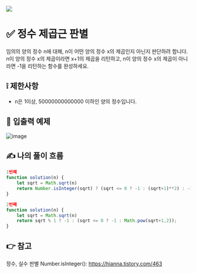 ![](https://images.velog.io/images/make_w/post/469b5532-e056-4770-b04b-e9eaecf10fe4/js%E1%84%8B%E1%85%B5%E1%84%86%E1%85%B5%E1%84%8C%E1%85%B5.png)
# ✅ 정수 제곱근 판별
임의의 양의 정수 n에 대해, n이 어떤 양의 정수 x의 제곱인지 아닌지 판단하려 합니다.
n이 양의 정수 x의 제곱이라면 x+1의 제곱을 리턴하고, n이 양의 정수 x의 제곱이 아니라면 -1을 리턴하는 함수를 완성하세요.

## ❕ 제한사항
- n은 1이상, 50000000000000 이하인 양의 정수입니다.
## 📢 입출력 예제
![image](https://user-images.githubusercontent.com/97653052/158006988-8f2cf5a1-c782-4f2d-b7b0-6f2b3ef9488a.png)
## ✍ 나의 풀이 흐름

```javascript
1번째
function solution(n) {
    let sqrt = Math.sqrt(n)
    return Number.isInteger(sqrt) ? (sqrt <= 0 ? -1 : (sqrt+1)**2) : -1;
}

2번째
function solution(n) {
    let sqrt = Math.sqrt(n)
    return sqrt % 1 ? -1 : (sqrt <= 0 ? -1 : Math.pow(sqrt+1,2));
}
```
## 👉 참고
정수, 실수 판별
Number.isInteger(): https://hianna.tistory.com/463
